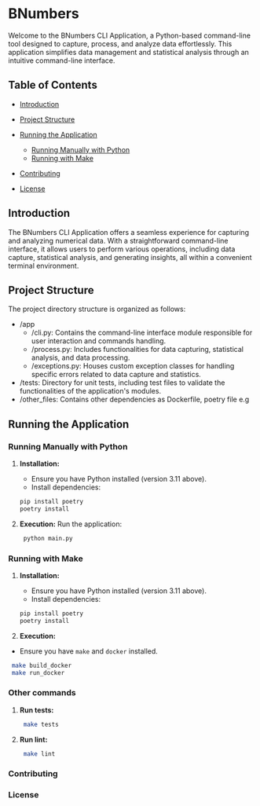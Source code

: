 # BNumbers

Welcome to the BNumbers CLI Application, a Python-based command-line tool designed to capture, process, and analyze data effortlessly. This application simplifies data management and statistical analysis through an intuitive command-line interface.

## Table of Contents

- [Introduction](#introduction)
- [Project Structure](#project-structure)
- [Running the Application](#running-the-application)
  - [Running Manually with Python](#running-manually-with-python)
  - [Running with Make](#running-with-make)

- [Contributing](#contributing)
- [License](#license)

## Introduction

The BNumbers CLI Application offers a seamless experience for capturing and analyzing numerical data. With a straightforward command-line interface, it allows users to perform various operations, including data capture, statistical analysis, and generating insights, all within a convenient terminal environment.

## Project Structure

The project directory structure is organized as follows:
- /app
    - /cli.py:  Contains the command-line interface module responsible for user interaction and commands handling.
    - /process.py: Includes functionalities for data capturing, statistical analysis, and data processing.
    - /exceptions.py: Houses custom exception classes for handling specific errors related to data capture and statistics.
- /tests: Directory for unit tests, including test files to validate the functionalities of the application's modules.
- /other_files: Contains other dependencies as Dockerfile, poetry file e.g

## Running the Application

### Running Manually with Python

1. **Installation:**
   - Ensure you have Python installed (version 3.11 above).
   - Install dependencies:

   ```bash
   pip install poetry 
   poetry install
   ```
1. **Execution:**
  Run the application:
   ```bash
    python main.py
   ```
   
### Running with Make

1. **Installation:**
   - Ensure you have Python installed (version 3.11 above).
   - Install dependencies:

   ```bash
   pip install poetry 
   poetry install
   ```
1. **Execution:**
  - Ensure you have `make` and `docker` installed.
   ```bash
    make build_docker
    make run_docker
   ```

### Other commands

1. **Run tests:**
   ```bash
    make tests
   ```
1. **Run lint:**
   ```bash
    make lint
   ```

### Contributing


### License

